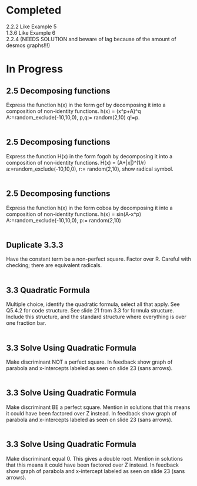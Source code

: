 # Completed
2.2.2 Like Example 5<br/>
1.3.6 Like Example 6<br/>
2.2.4 (NEEDS SOLUTION and beware of lag because of the amount of desmos graphs!!!)

# In Progress
## 2.5 Decomposing functions
Express the function h(x) in the form gof by decomposing it into a composition of non-identity functions. h(x) = (x^p+A)^q 
A:=random_exclude(-10,10,0), p,q:= random(2,10) q!=p.
<br/>
<br/>
## 2.5 Decomposing functions
Express the function H(x) in the form fogoh by decomposing it into a composition of non-identity functions. 
H(x) = (A+|x|)^(1/r) a:=random_exclude(-10,10,0), r:= random(2,10), show radical symbol.
<br/>
<br/>
## 2.5 Decomposing functions 
Express the function h(x) in the form coboa by decomposing it into a composition of non-identity functions. 
h(x) = sin(A-x^p) A:=random_exclude(-10,10,0), p:= random(2,10)
<br/>
<br/>
## Duplicate 3.3.3
Have the constant term be a non-perfect square. Factor over R. Careful with checking; there are equivalent radicals.
<br/>
<br/>
## 3.3 Quadratic Formula
Multiple choice, identify the quadratic formula, select all that apply. See Q5.4.2 for code structure. See slide 21 from 3.3 
for formula structure. Include this structure, and the standard structure where everything is over one fraction bar.
<br/>
<br/>
## 3.3 Solve Using Quadratic Formula
Make discriminant NOT a perfect square. In feedback show graph of parabola and x-intercepts labeled as seen on slide 23 
(sans arrows).
<br/>
<br/>
## 3.3 Solve Using Quadratic Formula
Make discriminant BE a perfect square. Mention in solutions that this means it could have been factored over Z instead. 
In feedback show graph of parabola and x-intercepts labeled as seen on slide 23 (sans arrows).
<br/>
<br/>
## 3.3 Solve Using Quadratic Formula
Make discriminant equal 0. This gives a double root. Mention in solutions that this means it could have been factored 
over Z instead. In feedback show graph of parabola and x-intercept labeled as seen on slide 23 (sans arrows).
